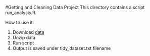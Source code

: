 #Getting and Cleaning Data Project
This directory contains a script run_analysis.R.

How to use it:
1. Download [data](https://d396qusza40orc.cloudfront.net/getdata%2Fprojectfiles%2FUCI%20HAR%20Dataset.zip)
2. Unzip data
3. Run script
4. Output is saved under tidy_dataset.txt filename
